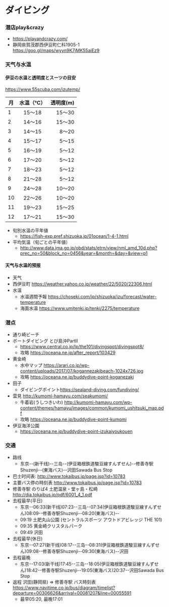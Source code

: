 # ダイビング

### 潜店play&crazy

- <https://playandcrazy.com/>
- 静岡県賀茂郡西伊豆町仁科1905-1 <https://goo.gl/maps/wyyn9K7jMK55aiEz9>

### 天气与水温

#### 伊豆の水温と透明度とスーツの目安

<https://www.55scuba.com/izutemp/>

| 月	        | 水温（℃）           | 透明度(m)  |
| ------------- |:-------------:| -----:|	
|1	| 15～18 | 15～30 |
|2	| 14～16 | 15～30 |
|3	| 14～15 | 8～20 |
|4	| 15～17 | 5～15 |
|5	| 16～19 | 5～12 |
|6	| 17～20 | 5～12 |
|7	| 18～23 | 5～12 |
|8	| 21～28 | 5～12 |
|9	| 24～28 | 10～20 |
|10	| 22～26 | 10～20 |
|11	| 19～23 | 15～25 |
|12	| 17～21 | 15～30 |

- 旬別水温の平年値
  - <https://fish-exp.pref.shizuoka.jp/01ocean/1-4-1.html>
- 平均気温（旬ごとの平年値）
  - <http://www.data.jma.go.jp/obd/stats/etrn/view/nml_amd_10d.php?prec_no=50&block_no=0456&year=&month=&day=&view=p1>

#### 天气与水温的预报
- 天气
 -  西伊豆町 <https://weather.yahoo.co.jp/weather/22/5020/22306.html>
- 水温
  - 水温週間予報 <https://choseki.com/jp/shizuoka/izu/forecast/water-temperature>
  - 海面水温 <https://www.umitenki.jp/tenki/2275/temperature>

### 潜点

- 通り崎ビーチ
- ボートダイビング とび島沖PartⅡ
  - <https://www.central.co.jp/lp/the101/divingspot/divingspot8/>
  - 攻略 <https://oceana.ne.jp/after_report/103429>
- 黄金崎 
  - 水中マップ <https://arari.co.jp/wp-content/uploads/2017/07/kogannezakibeach-1024x726.jpg>
  - 攻略 <https://oceana.ne.jp/buddydive-point-koganezaki>
- 田子
  - ダイビングポイント<https://sealand-diving.com/fundiving/>
- 雲見 <http://kumomi-hamayu.com/seakumomi/>
  - 牛着岩(うしつきいわ) <http://kumomi-hamayu.com/wp-content/themes/hamayu/images/common/kumomi_ushitsuki_map.pdf>
  - 攻略 <https://oceana.ne.jp/buddydive-point-kumomi>
- 伊豆海洋公園
  - https://oceana.ne.jp/buddydive-point-izukaiyoukouen
  
### 交通 

- 路线
  - 东京--(新干线)--三岛--(伊豆箱根鉄道駿豆線すんずせん)--修善寺駅Shuzenji--(東海バス)--沢田Sawada Bus Stop
- 巴士时间表: <http://www.tokaibus.jp/page.jsp?id=10783> 
- 主要バス停の時刻表 <http://www.tokaibus.jp/page.jsp?id=10783> 
- 修善寺駅 のりば4 土肥温泉・堂ヶ島・松崎 <http://dia.tokaibus.jp/pdf/6001_4_1.pdf>
- 去程最早(平日)
  - 东京--06:33(新干线)07:23--三岛--07:34(伊豆箱根鉄道駿豆線すんずせん)08:09--修善寺駅Shuzenji--08:20(東海バス)--
  - 09:19 土肥丸山公園 (セントラルスポーツ アウトドアビレッジ THE 101)
  - 09:35 黄金崎クリスタルパーク 
  - 09:49 沢田
- 去程最早(休日)
  - 东京--07:27(新干线)08:17--三岛--08:31(伊豆箱根鉄道駿豆線すんずせん)09:08--修善寺駅Shuzenji--09:30(東海バス)--沢田
- 去程最晚
  - 东京--17:03(新干线)17:45--三岛--18:05(伊豆箱根鉄道駿豆線すんずせん)18:42--修善寺駅Shuzenji--19:05(東海バス)20:37--沢田Sawada Bus Stop
- 返程 沢田(静岡県) ⇒ 修善寺駅 バス時刻表 <https://www.navitime.co.jp/bus/diagram/timelist?departure=00306626&arrival=00081207&line=00055591> 
  - 最早05:20, 最晚17:01
